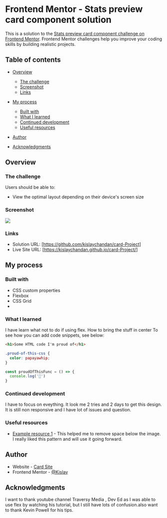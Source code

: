 ﻿# Frontend Mentor - Stats preview card component solution

This is a solution to the [Stats preview card component challenge on Frontend Mentor](https://www.frontendmentor.io/challenges/stats-preview-card-component-8JqbgoU62). Frontend Mentor challenges help you improve your coding skills by building realistic projects. 

## Table of contents

- [Overview](#overview)

  - [The challenge](#the-challenge)
  - [Screenshot](#screenshot)
  - [Links](#links)
- [My process](#my-process)
  - [Built with](#built-with)
  - [What I learned](#what-i-learned)
  - [Continued development](#continued-development)
  - [Useful resources](#useful-resources)
- [Author](#author)
- [Acknowledgments](#acknowledgments)



## Overview

### The challenge

Users should be able to:

- View the optimal layout depending on their device's screen size

### Screenshot

![](https://i.ibb.co/02v8Mkb/screenshot.jpg)


### Links

- Solution URL: [https://github.com/kislaychandan/card-Project]
- Live Site URL: [https://kislaychandan.github.io/card-Project/]
## My process

### Built with


- CSS custom properties
- Flexbox
- CSS Grid
-


### What I learned

I have learn what not to do if using flex. How to bring the stuff in center
To see how you can add code snippets, see below:

```html
<h1>Some HTML code I'm proud of</h1>
```
```css
.proud-of-this-css {
  color: papayawhip;
}
```
```js
const proudOfThisFunc = () => {
  console.log('🎉')
}
```



### Continued development
I have to focus on eveything. It look me 2 tries and 2 days to get this design. It is still non responsive and I have lot of issues and question.



### Useful resources

- [Example resource 1](https://www.tutorialrepublic.com/faq/how-to-remove-white-space-under-an-image-using-css.php) - This helped me to remove space below the image. I really liked this pattern and will use it going forward.



## Author

- Website - [Card Site](https://kislaychandan.github.io/card-Project/)
- Frontend Mentor - [@Kislay](https://www.frontendmentor.io/profile/kislaychandan)


## Acknowledgments

I want to thank youtube channel Traversy Media , Dev Ed as I was able to use flex by watching his tutorial, but I still have lots of confusion.also want to thank Kevin Powell for his tips.

